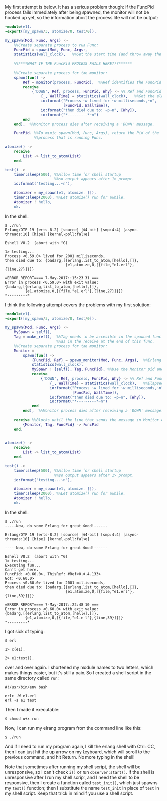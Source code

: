 My first attempt is below.  It has a serious problem though: if the FuncPid process fails immediately after being spawned, the monitor will not be hooked up yet, so the information about the process life will not be output:
```erlang
-module(e1).
-export([my_spawn/3, atomize/0, test/0]).

my_spawn(Mod, Func, Args) ->
    %%Create separate process to run Func:
    FuncPid = spawn(Mod, Func, Args),
    statistics(wall_clock),   %%Get the start time (and throw away the return value).
    
    %%****WHAT IF THE FuncPid PROCESS FAILS HERE???******
    
    %%Create separate process for the monitor:
    spawn(fun() ->
        Ref = monitor(process, FuncPid),  %%Ref identifies the FuncPid process
        receive
            {'DOWN', Ref, process, FuncPid, Why} -> %% Ref and FuncPid are bound!
                {_, WallTime} = statistics(wall_clock),   %%Get the elapsed since the last call to statistics(wall_clock).
                io:format("Process ~w lived for ~w milliseconds,~n", 
                          [FuncPid, WallTime]),
                io:format("then died due to: ~p~n", [Why]),
                io:format("*---------*~n")
        end 
    end),  %%Monitor process dies after receiving a 'DOWN' message.

    FuncPid. %%To mimic spawn(Mod, Func, Args), return the Pid of the
             %%process that is running Func.

atomize() ->
    receive
        List -> list_to_atom(List)
    end.

test() ->
    timer:sleep(500), %%Allow time for shell startup
                      %%so output appears after 1> prompt.
    io:format("testing...~n"),  

    Atomizer = my_spawn(e1, atomize, []),
    timer:sleep(2000), %%Let atomize() run for awhile.
    Atomizer ! hello,
    ok.

```


In the shell:

```
$ ./run
Erlang/OTP 19 [erts-8.2] [source] [64-bit] [smp:4:4] [async-threads:10] [hipe] [kernel-poll:false]

Eshell V8.2  (abort with ^G)

1> testing...
Process <0.59.0> lived for 2001 milliseconds,
then died due to: {badarg,[{erlang,list_to_atom,[hello],[]},
                           {e1,atomize,0,[{file,"e1.erl"},{line,27}]}]}

=ERROR REPORT==== 7-May-2017::15:23:31 ===
Error in process <0.59.0> with exit value:
{badarg,[{erlang,list_to_atom,[hello],[]},
         {e1,atomize,0,[{file,"e1.erl"},{line,27}]}]}
*---------*

```

I think the following attempt covers the problems with my first solution:

```erlang
-module(e1).
-export([my_spawn/3, atomize/0, test/0]).

my_spawn(Mod, Func, Args) ->
    MySpawn = self(),
    Tag = make_ref(),  %%Tag needs to be accesible in the spawned func as well
                       %%as in the receive at the end of this func.
    %%Create separate process for the monitor:
    Monitor =
        spawn(fun() ->
            {FuncPid, Ref} = spawn_monitor(Mod, Func, Args),  %%Erlang will include Ref in the 'DOWN' message
            statistics(wall_clock),
            MySpawn ! {self(), Tag, FuncPid}, %%Use the Monitor pid and a reference to tag the message.  
            receive
                {'DOWN', Ref, process, FuncPid, Why} -> %% Ref and FuncPid are bound!
                    {_, WallTime} = statistics(wall_clock),   %%Elapsed time since last call.
                    io:format("Process ~w lived for ~w milliseconds,~n", 
                              [FuncPid, WallTime]),
                    io:format("then died due to: ~p~n", [Why]),
                    io:format("*---------*~n")
            end 
        end),  %%Monitor process dies after receiving a 'DOWN' message.
    
    receive %%Blocks until the line that sends the message in Monitor executes.
        {Monitor, Tag, FuncPid} -> FuncPid
    end.
 

atomize() ->
    receive
        List -> list_to_atom(List)
    end.

test() ->
    timer:sleep(500), %%Allow time for shell startup
                      %%so output appears after 1> prompt.
    io:format("testing...~n"),  

    Atomizer = my_spawn(e1, atomize, []),
    timer:sleep(2000), %%Let atomize() run for awhile.
    Atomizer ! hello,
    ok.

```

In the shell:
```
$ ./run
-----Now, do some Erlang for great Good!------

Erlang/OTP 19 [erts-8.2] [source] [64-bit] [smp:4:4] [async-threads:10] [hipe] [kernel-poll:false]

-----Now, do some Erlang for great Good!------

Eshell V8.2  (abort with ^G)
1> testing...
Executing fun...
Can't get here.
FuncPid: <0.60.0>, ThisRef: #Ref<0.0.4.133>
Got: <0.60.0>
Process <0.60.0> lived for 2001 milliseconds,
then died due to: {badarg,[{erlang,list_to_atom,[hello],[]},
                           {e1,atomize,0,[{file,"e1.erl"},{line,39}]}]}

=ERROR REPORT==== 7-May-2017::22:48:10 ===
Error in process <0.60.0> with exit value:
{badarg,[{erlang,list_to_atom,[hello],[]},
         {e1,atomize,0,[{file,"e1.erl"},{line,39}]}]}
*---------*

```
I got sick of typing:

```
$ erl

1> c(e1).

2> e1:test().

```
over and over again.  I shortened my module names to two letters, which makes things easier, but it's still a pain.  So I created a shell script in the same directory called `run`:

```
#!/usr/bin/env bash

erlc -W e1.erl
erl -s e1 test
```

Then I made it executable:
```
$ chmod u+x run
```
Now, I can run my elrang program from the command line like this:
```
$ ./run
```
And if I need to run my program again, I kill the erlang shell with Ctrl+CC, then I can just hit the up arrow on my keyboard, which will scroll to the previous command, and hit Return.  No more typing in the shell!  

Note that sometimes after running my shell script, the shell will be unresponsive, so I can't check `i()` or run `observer:start()`.  If the shell is unresponsive after I run my shell script, and I need the shell to be responsive, then I create a function called `test_init()`, which just spawns my `test()` function; then I substitute the name `test_init` in place of `test` in my shell script.  Keep that trick in mind if you use a shell script.
